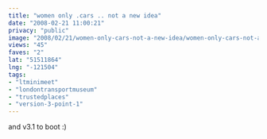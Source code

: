 ```yaml
---
title: "women only .cars .. not a new idea"
date: "2008-02-21 11:00:21"
privacy: "public"
image: "2008/02/21/women-only-cars-not-a-new-idea/women-only-cars-not-a-new-idea.jpg"
views: "45"
faves: "2"
lat: "51511864"
lng: "-121504"
tags:
- "ltminimeet"
- "londontransportmuseum"
- "trustedplaces"
- "version-3-point-1"
---
```

and v3.1 to boot :)
